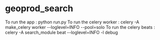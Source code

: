 # geoprod_search

To run the app : python run.py
To run the celery worker : celery -A make_celery  worker --loglevel=INFO --pool=solo 
To run the celery beats : celery -A search_module  beat --loglevel=INFO -l debug